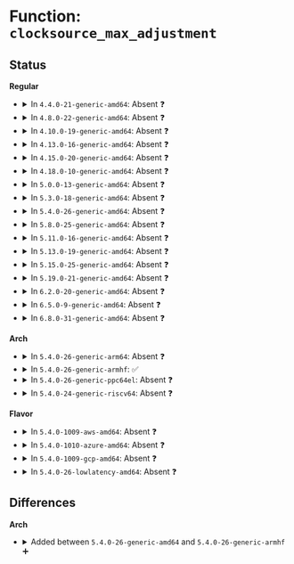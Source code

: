 # Function: <code>clocksource_max_adjustment</code>

## Status
<b>Regular</b>
<ul>
<li>
<details>
<summary>In <code>4.4.0-21-generic-amd64</code>: Absent ❓</summary>

```json
{
  "name": "clocksource_max_adjustment",
  "collision_type": "Unique Static",
  "inline_type": "Full",
  "funcs": [
    {
      "addr": 18446744071579860172,
      "name": "clocksource_max_adjustment",
      "external": false,
      "loc": "kernel/time/clocksource.c:458",
      "file": "kernel/time/clocksource.c",
      "inline": "not declared, inlined",
      "caller_inline": [
        "kernel/time/clocksource.c:__clocksource_update_freq_scale",
        "kernel/time/clocksource.c:__clocksource_update_freq_scale"
      ],
      "caller_func": []
    }
  ],
  "symbols": []
}
```
</details>
</li>
<li>
<details>
<summary>In <code>4.8.0-22-generic-amd64</code>: Absent ❓</summary>

```json
{
  "name": "clocksource_max_adjustment",
  "collision_type": "Unique Static",
  "inline_type": "Full",
  "funcs": [
    {
      "addr": 18446744071579889144,
      "name": "clocksource_max_adjustment",
      "external": false,
      "loc": "kernel/time/clocksource.c:488",
      "file": "kernel/time/clocksource.c",
      "inline": "not declared, inlined",
      "caller_inline": [
        "kernel/time/clocksource.c:__clocksource_update_freq_scale",
        "kernel/time/clocksource.c:__clocksource_update_freq_scale"
      ],
      "caller_func": []
    }
  ],
  "symbols": []
}
```
</details>
</li>
<li>
<details>
<summary>In <code>4.10.0-19-generic-amd64</code>: Absent ❓</summary>

```json
{
  "name": "clocksource_max_adjustment",
  "collision_type": "Unique Static",
  "inline_type": "Full",
  "funcs": [
    {
      "addr": 18446744071579901032,
      "name": "clocksource_max_adjustment",
      "external": false,
      "loc": "kernel/time/clocksource.c:489",
      "file": "kernel/time/clocksource.c",
      "inline": "not declared, inlined",
      "caller_inline": [
        "kernel/time/clocksource.c:__clocksource_update_freq_scale",
        "kernel/time/clocksource.c:__clocksource_update_freq_scale"
      ],
      "caller_func": []
    }
  ],
  "symbols": []
}
```
</details>
</li>
<li>
<details>
<summary>In <code>4.13.0-16-generic-amd64</code>: Absent ❓</summary>

```json
{
  "name": "clocksource_max_adjustment",
  "collision_type": "Unique Static",
  "inline_type": "Full",
  "funcs": [
    {
      "addr": 18446744071579909506,
      "name": "clocksource_max_adjustment",
      "external": false,
      "loc": "kernel/time/clocksource.c:496",
      "file": "kernel/time/clocksource.c",
      "inline": "not declared, inlined",
      "caller_inline": [
        "kernel/time/clocksource.c:__clocksource_update_freq_scale",
        "kernel/time/clocksource.c:__clocksource_update_freq_scale"
      ],
      "caller_func": []
    }
  ],
  "symbols": []
}
```
</details>
</li>
<li>
<details>
<summary>In <code>4.15.0-20-generic-amd64</code>: Absent ❓</summary>

```json
{
  "name": "clocksource_max_adjustment",
  "collision_type": "Unique Static",
  "inline_type": "Full",
  "funcs": [
    {
      "addr": 18446744071579954706,
      "name": "clocksource_max_adjustment",
      "external": false,
      "loc": "kernel/time/clocksource.c:495",
      "file": "kernel/time/clocksource.c",
      "inline": "not declared, inlined",
      "caller_inline": [
        "kernel/time/clocksource.c:__clocksource_update_freq_scale",
        "kernel/time/clocksource.c:__clocksource_update_freq_scale"
      ],
      "caller_func": []
    }
  ],
  "symbols": []
}
```
</details>
</li>
<li>
<details>
<summary>In <code>4.18.0-10-generic-amd64</code>: Absent ❓</summary>

```json
{
  "name": "clocksource_max_adjustment",
  "collision_type": "Unique Static",
  "inline_type": "Full",
  "funcs": [
    {
      "addr": 18446744071580002363,
      "name": "clocksource_max_adjustment",
      "external": false,
      "loc": "kernel/time/clocksource.c:513",
      "file": "kernel/time/clocksource.c",
      "inline": "not declared, inlined",
      "caller_inline": [
        "kernel/time/clocksource.c:__clocksource_update_freq_scale",
        "kernel/time/clocksource.c:__clocksource_update_freq_scale"
      ],
      "caller_func": []
    }
  ],
  "symbols": []
}
```
</details>
</li>
<li>
<details>
<summary>In <code>5.0.0-13-generic-amd64</code>: Absent ❓</summary>

```json
{
  "name": "clocksource_max_adjustment",
  "collision_type": "Unique Static",
  "inline_type": "Full",
  "funcs": [
    {
      "addr": 18446744071580048696,
      "name": "clocksource_max_adjustment",
      "external": false,
      "loc": "kernel/time/clocksource.c:633",
      "file": "kernel/time/clocksource.c",
      "inline": "not declared, inlined",
      "caller_inline": [
        "kernel/time/clocksource.c:__clocksource_update_freq_scale",
        "kernel/time/clocksource.c:__clocksource_update_freq_scale"
      ],
      "caller_func": []
    }
  ],
  "symbols": []
}
```
</details>
</li>
<li>
<details>
<summary>In <code>5.3.0-18-generic-amd64</code>: Absent ❓</summary>

```json
{
  "name": "clocksource_max_adjustment",
  "collision_type": "Unique Static",
  "inline_type": "Full",
  "funcs": [
    {
      "addr": 18446744071580092326,
      "name": "clocksource_max_adjustment",
      "external": false,
      "loc": "kernel/time/clocksource.c:633",
      "file": "kernel/time/clocksource.c",
      "inline": "not declared, inlined",
      "caller_inline": [
        "kernel/time/clocksource.c:__clocksource_update_freq_scale",
        "kernel/time/clocksource.c:__clocksource_update_freq_scale"
      ],
      "caller_func": []
    }
  ],
  "symbols": []
}
```
</details>
</li>
<li>
<details>
<summary>In <code>5.4.0-26-generic-amd64</code>: Absent ❓</summary>

```json
{
  "name": "clocksource_max_adjustment",
  "collision_type": "Unique Static",
  "inline_type": "Full",
  "funcs": [
    {
      "addr": 18446744071580141286,
      "name": "clocksource_max_adjustment",
      "external": false,
      "loc": "kernel/time/clocksource.c:640",
      "file": "kernel/time/clocksource.c",
      "inline": "not declared, inlined",
      "caller_inline": [
        "kernel/time/clocksource.c:__clocksource_update_freq_scale",
        "kernel/time/clocksource.c:__clocksource_update_freq_scale"
      ],
      "caller_func": []
    }
  ],
  "symbols": []
}
```
</details>
</li>
<li>
<details>
<summary>In <code>5.8.0-25-generic-amd64</code>: Absent ❓</summary>

```json
{
  "name": "clocksource_max_adjustment",
  "collision_type": "Unique Static",
  "inline_type": "Full",
  "funcs": [
    {
      "addr": 18446744071580205723,
      "name": "clocksource_max_adjustment",
      "external": false,
      "loc": "kernel/time/clocksource.c:640",
      "file": "kernel/time/clocksource.c",
      "inline": "not declared, inlined",
      "caller_inline": [
        "kernel/time/clocksource.c:__clocksource_update_freq_scale",
        "kernel/time/clocksource.c:__clocksource_update_freq_scale"
      ],
      "caller_func": []
    }
  ],
  "symbols": []
}
```
</details>
</li>
<li>
<details>
<summary>In <code>5.11.0-16-generic-amd64</code>: Absent ❓</summary>

```json
{
  "name": "clocksource_max_adjustment",
  "collision_type": "Unique Static",
  "inline_type": "Full",
  "funcs": [
    {
      "addr": 18446744071580190459,
      "name": "clocksource_max_adjustment",
      "external": false,
      "loc": "kernel/time/clocksource.c:640",
      "file": "kernel/time/clocksource.c",
      "inline": "not declared, inlined",
      "caller_inline": [
        "kernel/time/clocksource.c:__clocksource_update_freq_scale",
        "kernel/time/clocksource.c:__clocksource_update_freq_scale"
      ],
      "caller_func": []
    }
  ],
  "symbols": []
}
```
</details>
</li>
<li>
<details>
<summary>In <code>5.13.0-19-generic-amd64</code>: Absent ❓</summary>

```json
{
  "name": "clocksource_max_adjustment",
  "collision_type": "Unique Static",
  "inline_type": "Full",
  "funcs": [
    {
      "addr": 18446744071580195742,
      "name": "clocksource_max_adjustment",
      "external": false,
      "loc": "kernel/time/clocksource.c:741",
      "file": "kernel/time/clocksource.c",
      "inline": "not declared, inlined",
      "caller_inline": [
        "kernel/time/clocksource.c:__clocksource_update_freq_scale",
        "kernel/time/clocksource.c:__clocksource_update_freq_scale"
      ],
      "caller_func": []
    }
  ],
  "symbols": []
}
```
</details>
</li>
<li>
<details>
<summary>In <code>5.15.0-25-generic-amd64</code>: Absent ❓</summary>

```json
{
  "name": "clocksource_max_adjustment",
  "collision_type": "Unique Static",
  "inline_type": "Full",
  "funcs": [
    {
      "addr": 18446744071580341348,
      "name": "clocksource_max_adjustment",
      "external": false,
      "loc": "kernel/time/clocksource.c:853",
      "file": "kernel/time/clocksource.c",
      "inline": "not declared, inlined",
      "caller_inline": [
        "kernel/time/clocksource.c:__clocksource_update_freq_scale",
        "kernel/time/clocksource.c:__clocksource_update_freq_scale"
      ],
      "caller_func": []
    }
  ],
  "symbols": []
}
```
</details>
</li>
<li>
<details>
<summary>In <code>5.19.0-21-generic-amd64</code>: Absent ❓</summary>

```json
{
  "name": "clocksource_max_adjustment",
  "collision_type": "Unique Static",
  "inline_type": "Full",
  "funcs": [
    {
      "addr": 18446744071580554468,
      "name": "clocksource_max_adjustment",
      "external": false,
      "loc": "kernel/time/clocksource.c:859",
      "file": "kernel/time/clocksource.c",
      "inline": "not declared, inlined",
      "caller_inline": [
        "kernel/time/clocksource.c:__clocksource_update_freq_scale",
        "kernel/time/clocksource.c:__clocksource_update_freq_scale"
      ],
      "caller_func": []
    }
  ],
  "symbols": []
}
```
</details>
</li>
<li>
<details>
<summary>In <code>6.2.0-20-generic-amd64</code>: Absent ❓</summary>

```json
{
  "name": "clocksource_max_adjustment",
  "collision_type": "Unique Static",
  "inline_type": "Full",
  "funcs": [
    {
      "addr": 18446744071580810498,
      "name": "clocksource_max_adjustment",
      "external": false,
      "loc": "kernel/time/clocksource.c:878",
      "file": "kernel/time/clocksource.c",
      "inline": "not declared, inlined",
      "caller_inline": [
        "kernel/time/clocksource.c:__clocksource_update_freq_scale",
        "kernel/time/clocksource.c:__clocksource_update_freq_scale"
      ],
      "caller_func": []
    }
  ],
  "symbols": []
}
```
</details>
</li>
<li>
<details>
<summary>In <code>6.5.0-9-generic-amd64</code>: Absent ❓</summary>

```json
{
  "name": "clocksource_max_adjustment",
  "collision_type": "Unique Static",
  "inline_type": "Full",
  "funcs": [
    {
      "addr": 18446744071580893683,
      "name": "clocksource_max_adjustment",
      "external": false,
      "loc": "kernel/time/clocksource.c:889",
      "file": "kernel/time/clocksource.c",
      "inline": "not declared, inlined",
      "caller_inline": [
        "kernel/time/clocksource.c:__clocksource_update_freq_scale",
        "kernel/time/clocksource.c:__clocksource_update_freq_scale"
      ],
      "caller_func": []
    }
  ],
  "symbols": []
}
```
</details>
</li>
<li>
<details>
<summary>In <code>6.8.0-31-generic-amd64</code>: Absent ❓</summary>

```json
{
  "name": "clocksource_max_adjustment",
  "collision_type": "Unique Static",
  "inline_type": "Full",
  "funcs": [
    {
      "addr": 18446744071580984115,
      "name": "clocksource_max_adjustment",
      "external": false,
      "loc": "kernel/time/clocksource.c:912",
      "file": "kernel/time/clocksource.c",
      "inline": "not declared, inlined",
      "caller_inline": [
        "kernel/time/clocksource.c:__clocksource_update_freq_scale",
        "kernel/time/clocksource.c:__clocksource_update_freq_scale"
      ],
      "caller_func": []
    }
  ],
  "symbols": []
}
```
</details>
</li>
</ul>
<b>Arch</b>
<ul>
<li>
<details>
<summary>In <code>5.4.0-26-generic-arm64</code>: Absent ❓</summary>

```json
{
  "name": "clocksource_max_adjustment",
  "collision_type": "Unique Static",
  "inline_type": "Full",
  "funcs": [
    {
      "addr": 18446603336491362604,
      "name": "clocksource_max_adjustment",
      "external": false,
      "loc": "kernel/time/clocksource.c:640",
      "file": "kernel/time/clocksource.c",
      "inline": "not declared, inlined",
      "caller_inline": [
        "kernel/time/clocksource.c:__clocksource_update_freq_scale",
        "kernel/time/clocksource.c:__clocksource_update_freq_scale"
      ],
      "caller_func": []
    }
  ],
  "symbols": []
}
```
</details>
</li>
<li>
<details>
<summary>In <code>5.4.0-26-generic-armhf</code>: ✅</summary>

```c
u32 clocksource_max_adjustment(struct clocksource * cs)
```

```json
{
  "name": "clocksource_max_adjustment",
  "collision_type": "Unique Static",
  "inline_type": "No",
  "funcs": [
    {
      "addr": 3225362096,
      "name": "clocksource_max_adjustment",
      "external": false,
      "loc": "kernel/time/clocksource.c:640",
      "file": "kernel/time/clocksource.c",
      "inline": "seen, unknown",
      "caller_inline": [],
      "caller_func": [
        "kernel/time/clocksource.c:__clocksource_update_freq_scale",
        "kernel/time/clocksource.c:__clocksource_update_freq_scale",
        "kernel/time/clocksource.c:__clocksource_update_freq_scale"
      ]
    }
  ],
  "symbols": [
    {
      "addr": 3225362096,
      "name": "clocksource_max_adjustment",
      "section": ".text",
      "bind": "STB_LOCAL",
      "size": 104
    }
  ]
}
```
</details>
</li>
<li>
<details>
<summary>In <code>5.4.0-26-generic-ppc64el</code>: Absent ❓</summary>

```json
{
  "name": "clocksource_max_adjustment",
  "collision_type": "Unique Static",
  "inline_type": "Full",
  "funcs": [
    {
      "addr": 13835058055284297660,
      "name": "clocksource_max_adjustment",
      "external": false,
      "loc": "kernel/time/clocksource.c:640",
      "file": "kernel/time/clocksource.c",
      "inline": "not declared, inlined",
      "caller_inline": [
        "kernel/time/clocksource.c:__clocksource_update_freq_scale",
        "kernel/time/clocksource.c:__clocksource_update_freq_scale"
      ],
      "caller_func": []
    }
  ],
  "symbols": []
}
```
</details>
</li>
<li>
<details>
<summary>In <code>5.4.0-24-generic-riscv64</code>: Absent ❓</summary>

```json
{
  "name": "clocksource_max_adjustment",
  "collision_type": "Unique Static",
  "inline_type": "Full",
  "funcs": [
    {
      "addr": 18446743936271854156,
      "name": "clocksource_max_adjustment",
      "external": false,
      "loc": "kernel/time/clocksource.c:640",
      "file": "kernel/time/clocksource.c",
      "inline": "not declared, inlined",
      "caller_inline": [
        "kernel/time/clocksource.c:__clocksource_update_freq_scale",
        "kernel/time/clocksource.c:__clocksource_update_freq_scale"
      ],
      "caller_func": []
    }
  ],
  "symbols": []
}
```
</details>
</li>
</ul>
<b>Flavor</b>
<ul>
<li>
<details>
<summary>In <code>5.4.0-1009-aws-amd64</code>: Absent ❓</summary>

```json
{
  "name": "clocksource_max_adjustment",
  "collision_type": "Unique Static",
  "inline_type": "Full",
  "funcs": [
    {
      "addr": 18446744071580110486,
      "name": "clocksource_max_adjustment",
      "external": false,
      "loc": "kernel/time/clocksource.c:640",
      "file": "kernel/time/clocksource.c",
      "inline": "not declared, inlined",
      "caller_inline": [
        "kernel/time/clocksource.c:__clocksource_update_freq_scale",
        "kernel/time/clocksource.c:__clocksource_update_freq_scale"
      ],
      "caller_func": []
    }
  ],
  "symbols": []
}
```
</details>
</li>
<li>
<details>
<summary>In <code>5.4.0-1010-azure-amd64</code>: Absent ❓</summary>

```json
{
  "name": "clocksource_max_adjustment",
  "collision_type": "Unique Static",
  "inline_type": "Full",
  "funcs": [
    {
      "addr": 18446744071580055798,
      "name": "clocksource_max_adjustment",
      "external": false,
      "loc": "kernel/time/clocksource.c:640",
      "file": "kernel/time/clocksource.c",
      "inline": "not declared, inlined",
      "caller_inline": [
        "kernel/time/clocksource.c:__clocksource_update_freq_scale",
        "kernel/time/clocksource.c:__clocksource_update_freq_scale"
      ],
      "caller_func": []
    }
  ],
  "symbols": []
}
```
</details>
</li>
<li>
<details>
<summary>In <code>5.4.0-1009-gcp-amd64</code>: Absent ❓</summary>

```json
{
  "name": "clocksource_max_adjustment",
  "collision_type": "Unique Static",
  "inline_type": "Full",
  "funcs": [
    {
      "addr": 18446744071580101558,
      "name": "clocksource_max_adjustment",
      "external": false,
      "loc": "kernel/time/clocksource.c:640",
      "file": "kernel/time/clocksource.c",
      "inline": "not declared, inlined",
      "caller_inline": [
        "kernel/time/clocksource.c:__clocksource_update_freq_scale",
        "kernel/time/clocksource.c:__clocksource_update_freq_scale"
      ],
      "caller_func": []
    }
  ],
  "symbols": []
}
```
</details>
</li>
<li>
<details>
<summary>In <code>5.4.0-26-lowlatency-amd64</code>: Absent ❓</summary>

```json
{
  "name": "clocksource_max_adjustment",
  "collision_type": "Unique Static",
  "inline_type": "Full",
  "funcs": [
    {
      "addr": 18446744071580153302,
      "name": "clocksource_max_adjustment",
      "external": false,
      "loc": "kernel/time/clocksource.c:640",
      "file": "kernel/time/clocksource.c",
      "inline": "not declared, inlined",
      "caller_inline": [
        "kernel/time/clocksource.c:__clocksource_update_freq_scale",
        "kernel/time/clocksource.c:__clocksource_update_freq_scale"
      ],
      "caller_func": []
    }
  ],
  "symbols": []
}
```
</details>
</li>
</ul>

## Differences
<b>Arch</b>
<ul>
<li>
<details>
<summary>Added between <code>5.4.0-26-generic-amd64</code> and <code>5.4.0-26-generic-armhf</code> ➕</summary>

```c
u32 clocksource_max_adjustment(struct clocksource * cs)
```
</details>
</li>
</ul>
